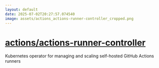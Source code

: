 ```yaml
---
layout: default
date: 2025-07-02T20:27:57.074540
image: assets/actions_actions-runner-controller_cropped.png
---
```


# [actions/actions-runner-controller](https://github.com/actions/actions-runner-controller)

Kubernetes operator for managing and scaling self-hosted GitHub Actions runners
